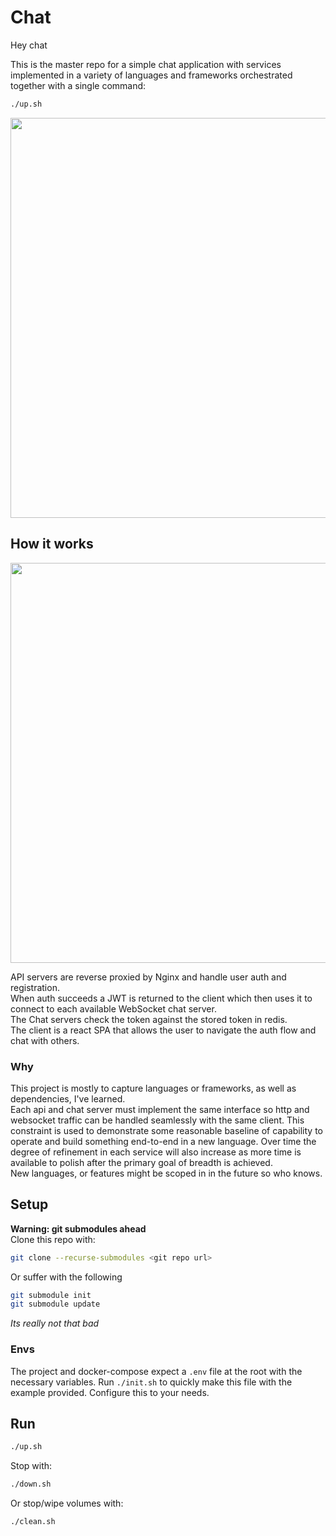 # Chat
Hey chat  

This is the master repo for a simple chat application with services implemented in a variety of languages and frameworks orchestrated together with a single command:
```sh
./up.sh
```
<p align="center">
<img src="https://github.com/MikeJeffers/chat/assets/2634337/772c1cdf-c18e-48a4-9875-97146413cf24" width="640">
</p>

## How it works
<p align="center">
<img src="https://github.com/MikeJeffers/chat/assets/2634337/f419a041-6c75-4933-9913-5e5b5b5043ae" width="640">
</p>

API servers are reverse proxied by Nginx and handle user auth and registration.  
When auth succeeds a JWT is returned to the client which then uses it to connect to each available WebSocket chat server.  
The Chat servers check the token against the stored token in redis.  
The client is a react SPA that allows the user to navigate the auth flow and chat with others.

### Why
This project is mostly to capture languages or frameworks, as well as dependencies, I've learned.  
Each api and chat server must implement the same interface so http and websocket traffic can be handled seamlessly with the same client.  This constraint is used to demonstrate some reasonable baseline of capability to operate and build something end-to-end in a new language.
Over time the degree of refinement in each service will also increase as more time is available to polish after the primary goal of breadth is achieved.  
New languages, or features might be scoped in in the future so who knows. 

## Setup
**Warning: git submodules ahead**  
Clone this repo with:
```sh
git clone --recurse-submodules <git repo url>
```
Or suffer with the following
```sh
git submodule init
git submodule update
```
_Its really not that bad_

### Envs
The project and docker-compose expect a `.env` file at the root with the necessary variables.
Run `./init.sh` to quickly make this file with the example provided.
Configure this to your needs.

## Run
```sh
./up.sh
```
Stop with:
```sh
./down.sh
```
Or stop/wipe volumes with:
```sh
./clean.sh
```

